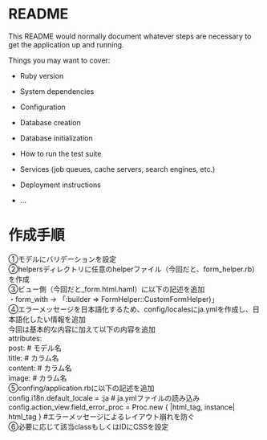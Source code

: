 # README

This README would normally document whatever steps are necessary to get the
application up and running.

Things you may want to cover:

* Ruby version

* System dependencies

* Configuration

* Database creation

* Database initialization

* How to run the test suite

* Services (job queues, cache servers, search engines, etc.)

* Deployment instructions

* ...

# 作成手順
①モデルにバリデーションを設定  
②helpersディレクトリに任意のhelperファイル（今回だと、form_helper.rb）を作成  
③ビュー側（今回だと_form.html.haml）に以下の記述を追加  
・form_with → 「:builder => FormHelper::CustomFormHelper)」  
④エラーメッセージを日本語化するため、config/localesにja.ymlを作成し、日本語化したい情報を追加  
今回は基本的な内容に加えて以下の内容を追加  
  attributes:  
      post: # モデル名  
        title: # カラム名  
        content: # カラム名  
        image: # カラム名  
⑤confing/application.rbに以下の記述を追加  
  config.i18n.default_locale = :ja # ja.ymlファイルの読み込み  
  config.action_view.field_error_proc = Proc.new { |html_tag, instance| html_tag } #エラーメッセージによるレイアウト崩れを防ぐ  
⑥必要に応じて該当classもしくはIDにCSSを設定  